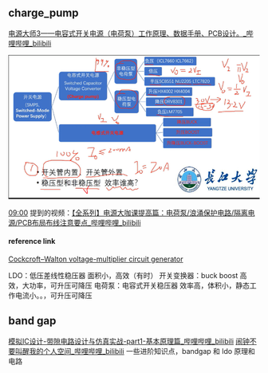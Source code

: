 ## charge_pump
[电源大师3——电容式开关电源（电荷泵）工作原理、数据手册、PCB设计。\_哔哩哔哩\_bilibili](https://www.bilibili.com/video/BV1dM4y1g785/?spm_id_from=333.337.search-card.all.click&vd_source=f8bf73f9a2b495eaf6f8446fa6016bc7)

![](https://raw.githubusercontent.com/acdefg/cdn/main/obsidian/20230424162402.png)

[09:00](https://www.bilibili.com/video/BV1dM4y1g785/?spm_id_from=333.337.search-card.all.click&vd_source=f8bf73f9a2b495eaf6f8446fa6016bc7#t=540.223003) 提到的视频：[【全系列】电源大咖课提高篇：电荷泵/浪涌保护电路/隔离电源/PCB布局布线注意要点\_哔哩哔哩\_bilibili](https://www.bilibili.com/video/BV17r4y1c7KJ/?spm_id_from=333.337.search-card.all.click)

#### reference link
[Cockcroft–Walton voltage-multiplier circuit generator](https://www.globalsino.com/EM/page3257.html#:~:text=The%20Cockcroft%E2%80%93Walton%20%28CW%29%20voltage-multiplier%20circuit%20generator%20is%20an,%28alternating%20current%29%20or%20pulsing%20DC%20%28direct%20current%29%20voltages.) 

LDO：低压差线性稳压器 
面积小，高效（有时）
开关变换器：buck boost
高效，大功率，可升压可降压
电荷泵：电容式开关稳压器
效率高，体积小，静态工作电流小。。，可升压可降压

## band gap
[模拟IC设计-带隙电路设计与仿真实战-part1-基本原理篇\_哔哩哔哩\_bilibili](https://www.bilibili.com/video/BV1rL4y1G7V6/?spm_id_from=333.788&vd_source=f8bf73f9a2b495eaf6f8446fa6016bc7)
[闹钟不要叫醒我的个人空间\_哔哩哔哩\_bilibili](https://space.bilibili.com/381767358) 一些进阶知识点，bandgap 和 ldo 原理和电路
